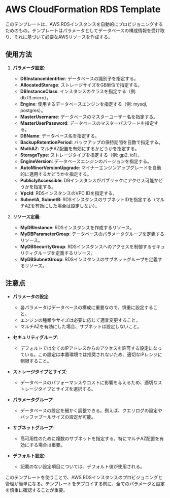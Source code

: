 # AWS CloudFormation RDS Template

このテンプレートは、AWS RDSインスタンスを自動的にプロビジョニングするためのもの。テンプレートはパラメータとしてデータベースの構成情報を受け取り、それに基づいて必要なAWSリソースを作成する。

## 使用方法

1. **パラメータ設定**:
   - **DBInstanceIdentifier**: データベースの識別子を指定する。
   - **AllocatedStorage**: ストレージサイズをGB単位で指定する。
   - **DBInstanceClass**: インスタンスのクラスを指定する（例: db.t3.micro）。
   - **Engine**: 使用するデータベースエンジンを指定する（例: mysql, postgres）。
   - **MasterUsername**: データベースのマスターユーザー名を指定する。
   - **MasterUserPassword**: データベースのマスターパスワードを指定する。
   - **DBName**: データベース名を指定する。
   - **BackupRetentionPeriod**: バックアップの保持期間を日数で指定する。
   - **MultiAZ**: マルチAZ配置を有効にするかどうかを指定する。
   - **StorageType**: ストレージタイプを指定する（例: gp2, io1）。
   - **EngineVersion**: データベースエンジンのバージョンを指定する。
   - **AutoMinorVersionUpgrade**: マイナーエンジンアップグレードを自動的に適用するかどうかを指定する。
   - **PubliclyAccessible**: DBインスタンスがパブリックにアクセス可能かどうかを指定する。
   - **VpcId**: RDSインスタンスのVPC IDを指定する。
   - **SubnetA, SubnetB**: RDSインスタンスのサブネットIDを指定する（マルチAZを有効にした場合は設定しない）。

2. **リソース定義**:
   - **MyDBInstance**: RDSインスタンスを作成するリソース。
   - **MyDBParameterGroup**: データベースのパラメータグループを定義するリソース。
   - **MyDBSecurityGroup**: RDSインスタンスへのアクセスを制御するセキュリティグループを定義するリソース。
   - **MyDBSubnetGroup**: RDSインスタンスのサブネットグループを定義するリソース。

## 注意点

- **パラメータの設定**:
  - 各パラメータはデータベースの構成に重要なので、慎重に設定すること。
  - エンジンの種類やサイズは必要に応じて適宜変更すること。
  - マルチAZを有効にした場合、サブネットは設定しないこと。

- **セキュリティグループ**:
  - デフォルトでは全てのIPアドレスからのアクセスを許可する設定になっている。この設定は本番環境では推奨されないため、適切なIPレンジに制限すること。

- **ストレージタイプとサイズ**:
  - データベースのパフォーマンスやコストに影響を与えるため、適切なストレージタイプとサイズを選択する。

- **パラメータグループ**:
  - データベースの設定を細かく調整できる。例えば、クエリログの設定やバッファプールサイズの設定が可能。

- **サブネットグループ**:
  - 高可用性のために複数のサブネットを指定する。特にマルチAZ配置を有効にする場合は重要。

- **デフォルト設定**:
  - 記載のない設定項目については、デフォルト値が使用される。

このテンプレートを使うことで、AWS RDSインスタンスのプロビジョニングと管理が簡単になる。テンプレートをデプロイする前に、全てのパラメータと設定を慎重に確認することが重要。
